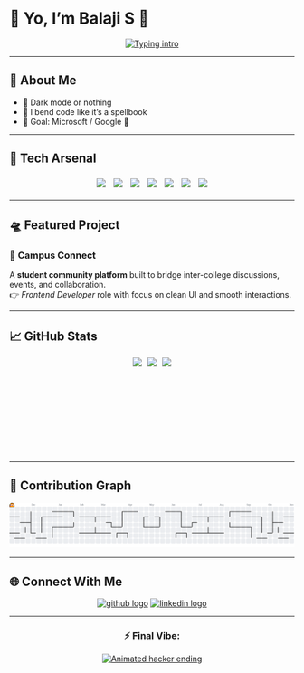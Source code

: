 # 👾 Yo, I’m **Balaji S** 🚀  

<div align="center">
  <a href="https://git.io/typing-svg">
    <img src="https://readme-typing-svg.herokuapp.com?font=Share+Tech+Mono&size=28&pause=1000&color=FF0033&center=true&vCenter=true&width=650&lines=Aspiring+Software+Engineer;Full+Stack+Developer+%7C+Problem+Solver;Tech+Enthusiast+%7C+Code+Ninja;Just+a+cool+silent+guy+with+skills!!" alt="Typing intro" />
  </a>
</div> 

---

## 🌌 About Me  
- 🖤 Dark mode or nothing  
- 🐍 I bend code like it’s a spellbook  
- 🎯 Goal: Microsoft / Google 👑  

---

## 🚀 Tech Arsenal  
<div align="center">

<img src="https://skillicons.dev/icons?i=c" height="35" style="margin:5px"/>
<img src="https://skillicons.dev/icons?i=cpp" height="35" style="margin:5px"/>
<img src="https://skillicons.dev/icons?i=python" height="35" style="margin:5px"/>
<img src="https://skillicons.dev/icons?i=java" height="35" style="margin:5px"/>
<img src="https://skillicons.dev/icons?i=html" height="35" style="margin:5px"/>
<img src="https://skillicons.dev/icons?i=css" height="35" style="margin:5px"/>
<img src="https://skillicons.dev/icons?i=js" height="35" style="margin:5px"/>

</div>

---

## 🛸 Featured Project  

### 🚀 **Campus Connect**  
A **student community platform** built to bridge inter-college discussions, events, and collaboration.  
👉 *Frontend Developer* role with focus on clean UI and smooth interactions.  

---

## 📈 GitHub Stats  
<div align="center" style="display:flex; justify-content:center; gap:10px; flex-wrap: wrap;">

<img src="https://github-readme-stats.vercel.app/api?username=Balaji-Coder06&show_icons=true&theme=tokyonight&title_color=FF0033&icon_color=FF0033&text_color=ffffff&bg_color=000000" height="170" />
<img src="https://github-readme-stats.vercel.app/api/top-langs/?username=Balaji-Coder06&layout=compact&theme=tokyonight&title_color=FF0033&text_color=ffffff&bg_color=000000" height="170" />
<img src="https://github-readme-streak-stats.herokuapp.com/?user=Balaji-Coder06&theme=dark&ring=FF0033&fire=FF0033&currStreakLabel=FF0033&background=000000" height="170" />

</div>

---

## 🐍 Contribution Graph  
<div align="center">

<picture>
  <source media="(prefers-color-scheme: dark)" srcset="https://raw.githubusercontent.com/Balaji-Coder06/Balaji-Coder06/output/pacman-contribution-graph.svg">
  <source media="(prefers-color-scheme: light)" srcset="https://raw.githubusercontent.com/Balaji-Coder06/Balaji-Coder06/output/pacman-contribution-graph.svg">
  <img alt="Pac-Man contribution graph" src="https://raw.githubusercontent.com/Balaji-Coder06/Balaji-Coder06/output/pacman-contribution-graph.svg" style="max-width:100%;"/>
</picture>


</div>

---

## 🌐 Connect With Me  
<p align="center">
  <a href="https://github.com/Balaji-Coder06"><img src="https://img.shields.io/static/v1?message=GitHub&logo=github&label=&color=181717&logoColor=white&labelColor=&style=for-the-badge" height="35" alt="github logo"  /></a>
  <a href="https://www.linkedin.com/in/s-balaji06/"><img src="https://img.shields.io/static/v1?message=LinkedIn&logo=linkedin&label=&color=0077B5&logoColor=white&labelColor=&style=for-the-badge" height="35" alt="linkedin logo"  /></a>
</p>

---

<div align="center">

### ⚡ Final Vibe:  
<div align="center">
  <a href="https://git.io/typing-svg">
    <img src="https://readme-typing-svg.herokuapp.com?font=Share+Tech+Mono&size=26&pause=1000&color=FF0033&center=true&vCenter=true&width=650&lines=Keep+it+Silent...;Keep+it+Deadly...;Silent+coder+by+day,+cosmic+hacker+by+night" alt="Animated hacker ending" />
  </a>
</div>

</div>

